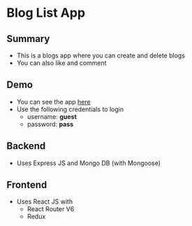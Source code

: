 # Blog List App

## Summary

-   This is a blogs app where you can create and delete blogs
-   You can also like and comment

## Demo

-   You can see the app [here](https://blog-app-mz2e.onrender.com/)
-   Use the following credentials to login
    -   username: **guest**
    -   password: **pass**

## Backend

-   Uses Express JS and Mongo DB (with Mongoose)

## Frontend

-   Uses React JS with
    -   React Router V6
    -   Redux
